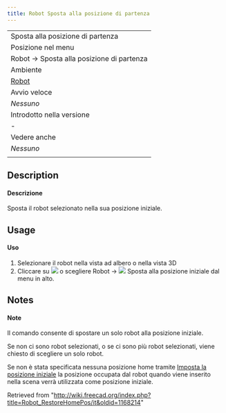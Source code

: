 ```yaml
---
title: Robot Sposta alla posizione di partenza
---
```

|  |
| --- |
| Sposta alla posizione di partenza |
| Posizione nel menu |
| Robot → Sposta alla posizione di partenza |
| Ambiente |
| [Robot](/Robot_Workbench/it "Robot Workbench/it") |
| Avvio veloce |
| *Nessuno* |
| Introdotto nella versione |
| - |
| Vedere anche |
| *Nessuno* |
|  |

## Description

#### Descrizione

Sposta il robot selezionato nella sua posizione iniziale.

## Usage

#### Uso

1. Selezionare il robot nella vista ad albero o nella vista 3D
2. Cliccare su ![](/images/Robot_RestoreHomePos.png) o scegliere  Robot → ![](/images/Robot_RestoreHomePos.png) Sposta alla posizione iniziale dal menu in alto.

## Notes

#### Note

Il comando consente di spostare un solo robot alla posizione iniziale.
  
Se non ci sono robot selezionati, o se ci sono più robot selezionati, viene chiesto di scegliere un solo robot.
  
Se non è stata specificata nessuna posizione home tramite [Imposta la posizione iniziale](/Robot_SetHomePos/it "Robot SetHomePos/it") la posizione occupata dal robot quando viene inserito nella scena verrà utilizzata come posizione iniziale.

Retrieved from "<http://wiki.freecad.org/index.php?title=Robot_RestoreHomePos/it&oldid=1168214>"